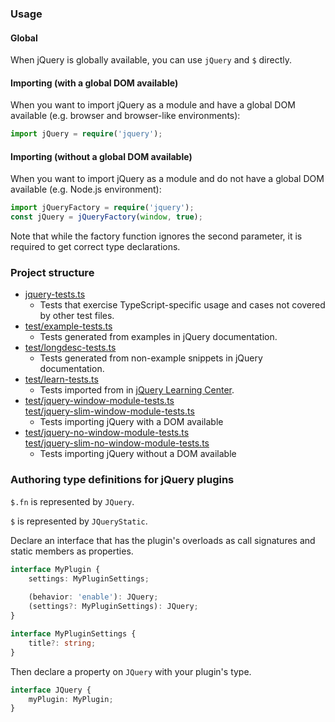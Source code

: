### Usage

#### Global

When jQuery is globally available, you can use `jQuery` and `$` directly.

#### Importing (with a global DOM available)

When you want to import jQuery as a module and have a global DOM available (e.g. browser and browser-like environments):

```typescript
import jQuery = require('jquery');
```

#### Importing (without a global DOM available)

When you want to import jQuery as a module and do not have a global DOM available (e.g. Node.js environment):

```typescript
import jQueryFactory = require('jquery');
const jQuery = jQueryFactory(window, true);
```

Note that while the factory function ignores the second parameter, it is required to get correct type declarations.

### Project structure

- [jquery-tests.ts](jquery-tests.ts)
    - Tests that exercise TypeScript-specific usage and cases not covered by other test files.
- [test/example-tests.ts](test/example-tests.ts)
    - Tests generated from examples in jQuery documentation.
- [test/longdesc-tests.ts](test/longdesc-tests.ts)
    - Tests generated from non-example snippets in jQuery documentation.
- [test/learn-tests.ts](test/learn-tests.ts)
    - Tests imported from in [jQuery Learning Center](https://learn.jquery.com/).
- [test/jquery-window-module-tests.ts](test/jquery-window-module-tests.ts)<br>
  [test/jquery-slim-window-module-tests.ts](test/jquery-slim-window-module-tests.ts)
    - Tests importing jQuery with a DOM available
- [test/jquery-no-window-module-tests.ts](test/jquery-no-window-module-tests.ts)<br>
  [test/jquery-slim-no-window-module-tests.ts](test/jquery-slim-no-window-module-tests.ts)
    - Tests importing jQuery without a DOM available

### Authoring type definitions for jQuery plugins

`$.fn` is represented by `JQuery`.

`$` is represented by `JQueryStatic`.

Declare an interface that has the plugin's overloads as call signatures and static members as properties.

```typescript
interface MyPlugin {
    settings: MyPluginSettings;
    
    (behavior: 'enable'): JQuery;
    (settings?: MyPluginSettings): JQuery;
}

interface MyPluginSettings {
    title?: string;
}
```

Then declare a property on `JQuery` with your plugin's type.

```typescript
interface JQuery {
    myPlugin: MyPlugin;
}
```
